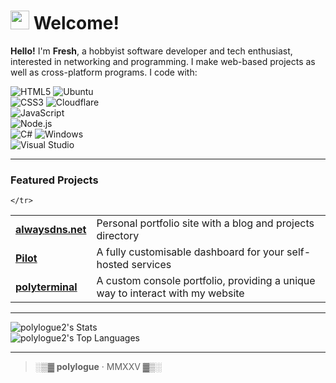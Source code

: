 # <img width="30px" src="https://fonts.gstatic.com/s/e/notoemoji/latest/1f44b/512.gif"> Welcome!
**Hello!** I'm **Fresh**, a hobbyist software developer and tech enthusiast, interested in networking and programming. I make web-based projects as well as cross-platform programs. I code with:

![HTML5](https://img.shields.io/badge/html5-%23E34F26.svg?style=for-the-badge&logo=html5&logoColor=white)  ![Ubuntu](https://img.shields.io/badge/ubuntu-E95420.svg?style=for-the-badge&logo=ubuntu&logoColor=white)  <br> 
![CSS3](https://img.shields.io/badge/css3-FF6600.svg?style=for-the-badge&logo=css3&logoColor=white) ![Cloudflare](https://img.shields.io/badge/Cloudflare-F38020?style=for-the-badge&logo=Cloudflare&logoColor=white)<br>
![JavaScript](https://img.shields.io/badge/javascript-%23F7DF1E.svg?style=for-the-badge&logo=javascript&logoColor=black)  
![Node.js](https://img.shields.io/badge/node.js-6DA55F.svg?style=for-the-badge&logo=node.js&logoColor=white)  
![C#](https://img.shields.io/badge/c%23-0078D7.svg?style=for-the-badge&logo=csharp&logoColor=white)  ![Windows](https://img.shields.io/badge/windows-0078D7.svg?style=for-the-badge&logo=windows&logoColor=white) <br>
![Visual Studio](https://img.shields.io/badge/Visual%20Studio-5C2D91.svg?style=for-the-badge&logo=visual-studio&logoColor=white)
<hr>

<h3>Featured Projects</h3>

<table>
  <tbody>
    <tr>
      <td><a href="https://alwaysdns.net/?utm_source=github"><strong>alwaysdns.net</strong></a></td>
      <td>Personal portfolio site with a blog and projects directory</td>
    </tr>
      <td><a href="https://github.com/polylogue2/pilot"><strong>Pilot</strong></a></td>
      <td>A fully customisable dashboard for your self-hosted services</td>
    </tr>
          <tr>
      <td><a href="https://github.com/polylogue2/polyterminal"><strong>polyterminal</strong></a></td>
      <td>A custom console portfolio, providing a unique way to interact with my website</td>
        
    </tr>
  </tbody>
</table>

<hr>

![polylogue2's Stats](https://github-readme-stats.vercel.app/api?username=polylogue2&theme=onedark&show_icons=true&hide_border=true&count_private=true) <br>
![polylogue2's Top Languages](https://github-readme-stats.vercel.app/api/top-langs/?username=polylogue2&theme=onedark&show_icons=true&hide_border=true&layout=compact)

<hr>

> ░▒▓ **polylogue** · MMXXV ▓▒░
